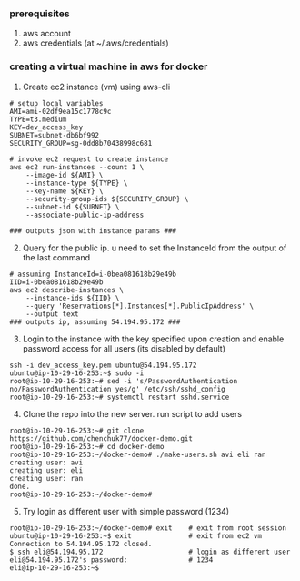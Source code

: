 ### prerequisites
1. aws account
2. aws credentials (at ~/.aws/credentials)


### creating a virtual machine in aws for docker

1. Create ec2 instance (vm) using aws-cli

```
# setup local variables
AMI=ami-02df9ea15c1778c9c
TYPE=t3.medium
KEY=dev_access_key
SUBNET=subnet-db6bf992
SECURITY_GROUP=sg-0dd8b70438998c681

# invoke ec2 request to create instance
aws ec2 run-instances --count 1 \
    --image-id ${AMI} \
    --instance-type ${TYPE} \
    --key-name ${KEY} \
    --security-group-ids ${SECURITY_GROUP} \
    --subnet-id ${SUBNET} \
    --associate-public-ip-address

### outputs json with instance params ###
```
2. Query for the public ip. u need to set the InstanceId from the output of the last command

```
# assuming InstanceId=i-0bea081618b29e49b
IID=i-0bea081618b29e49b
aws ec2 describe-instances \
    --instance-ids ${IID} \
    --query 'Reservations[*].Instances[*].PublicIpAddress' \
    --output text
### outputs ip, assuming 54.194.95.172 ###
```
3. Login to the instance with the key specified upon creation and enable password access for all users (its disabled by default)

```
ssh -i dev_access_key.pem ubuntu@54.194.95.172
ubuntu@ip-10-29-16-253:~$ sudo -i
root@ip-10-29-16-253:~# sed -i 's/PasswordAuthentication no/PasswordAuthentication yes/g' /etc/ssh/sshd_config
root@ip-10-29-16-253:~# systemctl restart sshd.service
```

4. Clone the repo into the new server. run script to add users

```
root@ip-10-29-16-253:~# git clone https://github.com/chenchuk77/docker-demo.git
root@ip-10-29-16-253:~# cd docker-demo
root@ip-10-29-16-253:~/docker-demo# ./make-users.sh avi eli ran
creating user: avi
creating user: eli
creating user: ran
done.
root@ip-10-29-16-253:~/docker-demo#
```

5. Try login as different user with simple password (1234)

```
root@ip-10-29-16-253:~/docker-demo# exit    # exit from root session
ubuntu@ip-10-29-16-253:~$ exit              # exit from ec2 vm
Connection to 54.194.95.172 closed.
$ ssh eli@54.194.95.172                     # login as different user
eli@54.194.95.172's password:               # 1234
eli@ip-10-29-16-253:~$
```

